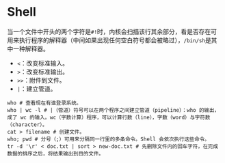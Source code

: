 # Shell

当一个文件中开头的两个字符是`#!`时，内核会扫描该行其余部分，看是否存在可用来执行程序的解释器（中间如果出现任何空白符号都会被略过），`/bin/sh`是其中一种解释器。

- `<`：改变标准输入。
- `>`：改变标准输出。
- `>>`：附件到文件。
- `|`：建立管道。


```shell
who # 查看现在有谁登录系统。
who | wc -l # |（管道）符号可以在两个程序之间建立管道（pipeline）：who 的输出，成了 wc 的输入。wc（字数计算）程序，可以计算行数（line），字数（word）与字符数（character）。
cat > filename # 创建文件。
who; pwd # 分号（;）可用来分隔同一行里的多条命令。Shell 会依次执行这些命令。
tr -d '\r' < doc.txt | sort > new-doc.txt # 先删除文件内的回车字符，在完成数据的排序之后，将结果输出到目的文件。
```


